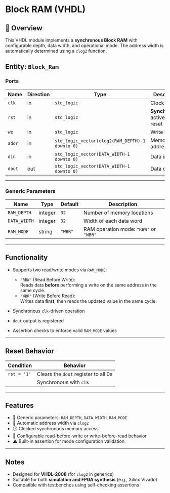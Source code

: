 
#  Block RAM (VHDL)

## 📘 Overview

This VHDL module implements a **synchronous Block RAM** with configurable depth, data width, and operational mode. The address width is automatically determined using a `clog2` function.


##  Entity: `Block_Ram`

###  Ports

| Name   | Direction | Type                                            | Description                        |
| ------ | --------- | ----------------------------------------------- | ---------------------------------- |
| `clk`  | in        | `std_logic`                                     | Clock input                        |
| `rst`  | in        | `std_logic`                                     | **Synchronous**, active-high reset |
| `we`   | in        | `std_logic`                                     | Write enable                       |
| `addr` | in        | `std_logic_vector(clog2(RAM_DEPTH)-1 downto 0)` | Memory address                     |
| `din`  | in        | `std_logic_vector(DATA_WIDTH-1 downto 0)`       | Data input                         |
| `dout` | out       | `std_logic_vector(DATA_WIDTH-1 downto 0)`       | Data output                        |

---

###  Generic Parameters

| Name         | Type    | Default | Description                            |
| ------------ | ------- | ------- | -------------------------------------- |
| `RAM_DEPTH`  | integer | `32`    | Number of memory locations             |
| `DATA_WIDTH` | integer | `32`    | Width of each data word                |
| `RAM_MODE`   | string  | `"WBR"` | RAM operation mode: `"RBW"` or `"WBR"` |

---

##  Functionality

- Supports two read/write modes via `RAM_MODE`:

  - `"RBW"` (Read Before Write):\
    Reads data **before** performing a write on the same address in the same cycle.
  - `"WBR"` (Write Before Read):\
    Writes data **first**, then reads the updated value in the same cycle.

- Synchronous `clk`-driven operation

- `dout` output is registered

- Assertion checks to enforce valid `RAM_MODE` values

---

##  Reset Behavior

| Condition   | Behavior                             |
| ----------- | ------------------------------------ |
| `rst = '1'` | Clears the `dout` register to all 0s |
|             | Synchronous with `clk`               |

---

##  Features

- 🚀 Generic parameters: `RAM_DEPTH`, `DATA_WIDTH`, `RAM_MODE`
- 🧾 Automatic address width via `clog2`
- 🕒 Clocked synchronous memory access
- 📏 Configurable read-before-write or write-before-read behavior
- ⚠️ Built-in assertion for mode configuration validation

---

##  Notes

-  Designed for **VHDL-2008** (for `clog2` in generics)
-  Suitable for both **simulation and FPGA synthesis** (e.g., Xilinx Vivado)
-  Compatible with testbenches using self-checking assertions
